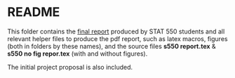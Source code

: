 # README

This folder contains the [final report](https://github.com/STAT450-550/RealEstate/blob/master/doc/550/STAT550_final_report.pdf) produced by STAT 550 students and all relevant helper files to produce the pdf report, such as latex macros, figures (both in folders by these names), and the source files **s550 report.tex** & **s550 no fig repor.tex** (with and without figures).

The initial project proposal is also included.
